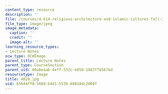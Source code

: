```yaml
---
content_type: resource
description: ''
file: /courses/4-614-religious-architecture-and-islamic-cultures-fall-2002/65644ff0560db4d1553b60818dc2008f_4028.jpg
file_type: image/jpeg
image_metadata:
  caption: ''
  credit: ''
  image-alt: ''
learning_resource_types:
- Lecture Notes
ocw_type: OCWImage
parent_title: Lecture Notes
parent_type: CourseSection
parent_uid: 68abeaab-4eff-532c-e858-18d3ffb567bd
resourcetype: Image
title: 4028.jpg
uid: 65644ff0-560d-b4d1-553b-60818dc2008f
---
```

